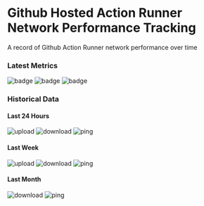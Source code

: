 # Github Hosted Action Runner Network Performance Tracking
A record of Github Action Runner network performance over time
### Latest Metrics
![badge](https://img.shields.io/badge/Upload%20Speed-2423.0%20Mb%2Fs-blue?style=flat-square&logo=appveyor) ![badge](https://img.shields.io/badge/Download%20Speed-1374.0%20Mb%2Fs-blue?style=flat-square&logo=appveyor) ![badge](https://img.shields.io/badge/Ping-12.0%20ms-blue?style=flat-square&logo=appveyor)
### Historical Data
#### Last 24 Hours 
 ![upload](https://quickchart.io/chart?c=%7B%22encoding%22%3A%22url%22%2C%22type%22%3A%22line%22%2C%22data%22%3A%7B%22labels%22%3A%5B1627575970%2C1627576950%2C1627577457%2C1627577713%2C1627578444%2C1627579718%2C1627582828%2C1627583771%2C1627584501%2C1627585242%2C1627593212%2C1627598173%2C1627599235%2C1627600317%2C1627604975%2C1627606329%2C1627607786%2C1627612460%2C1627613507%2C1627614521%2C1627619485%2C1627620568%2C1627621285%2C1627622483%2C1627626682%5D%2C%22datasets%22%3A%5B%7B%22label%22%3A%22Upload+Speed%2C+Mb%2Fs%22%2C%22data%22%3A%5B1283.0%2C2401.0%2C1828.0%2C2313.0%2C1660.0%2C1650.0%2C1710.0%2C2196.0%2C2097.0%2C2052.0%2C1329.0%2C1739.0%2C2257.0%2C1594.0%2C1713.0%2C2110.0%2C1323.0%2C2106.0%2C1657.0%2C2037.0%2C2099.0%2C1413.0%2C2196.0%2C504.0%2C2423.0%5D%7D%5D%7D%2C%22options%22%3A%7B%22scales%22%3A%7B%22xAxes%22%3A%5B%7B%22type%22%3A%22time%22%7D%5D%7D%7D%7D&w=300&h=300&bkg=%23ffffff&devicePixelRatio=1.0&f=png)
 ![download](https://quickchart.io/chart?c=%7B%22encoding%22%3A%22url%22%2C%22type%22%3A%22line%22%2C%22data%22%3A%7B%22labels%22%3A%5B1627575970%2C1627576950%2C1627577457%2C1627577713%2C1627578444%2C1627579718%2C1627582828%2C1627583771%2C1627584501%2C1627585242%2C1627593212%2C1627598173%2C1627599235%2C1627600317%2C1627604975%2C1627606329%2C1627607786%2C1627612460%2C1627613507%2C1627614521%2C1627619485%2C1627620568%2C1627621285%2C1627622483%2C1627626682%5D%2C%22datasets%22%3A%5B%7B%22label%22%3A%22Download+Speed%2C+Mb%2Fs%22%2C%22data%22%3A%5B1032.0%2C1422.0%2C1275.0%2C1272.0%2C1270.0%2C1317.0%2C1292.0%2C1349.0%2C1383.0%2C1406.0%2C667.0%2C1328.0%2C1417.0%2C1129.0%2C1344.0%2C1428.0%2C1103.0%2C1276.0%2C1339.0%2C1390.0%2C1361.0%2C1039.0%2C1242.0%2C1262.0%2C1374.0%5D%7D%5D%7D%2C%22options%22%3A%7B%22scales%22%3A%7B%22xAxes%22%3A%5B%7B%22type%22%3A%22time%22%7D%5D%7D%7D%7D&w=300&h=300&bkg=%23ffffff&devicePixelRatio=1.0&f=png)
 ![ping](https://quickchart.io/chart?c=%7B%22encoding%22%3A%22url%22%2C%22type%22%3A%22line%22%2C%22data%22%3A%7B%22labels%22%3A%5B1627575970%2C1627576950%2C1627577457%2C1627577713%2C1627578444%2C1627579718%2C1627582828%2C1627583771%2C1627584501%2C1627585242%2C1627593212%2C1627598173%2C1627599235%2C1627600317%2C1627604975%2C1627606329%2C1627607786%2C1627612460%2C1627613507%2C1627614521%2C1627619485%2C1627620568%2C1627621285%2C1627622483%2C1627626682%5D%2C%22datasets%22%3A%5B%7B%22label%22%3A%22Ping%2C+ms%22%2C%22data%22%3A%5B16.0%2C4.0%2C5.0%2C5.0%2C16.0%2C15.0%2C5.0%2C12.0%2C9.0%2C12.0%2C30.0%2C15.0%2C16.0%2C17.0%2C3.0%2C9.0%2C27.0%2C12.0%2C9.0%2C6.0%2C36.0%2C29.0%2C9.0%2C3.0%2C12.0%5D%7D%5D%7D%2C%22options%22%3A%7B%22scales%22%3A%7B%22xAxes%22%3A%5B%7B%22type%22%3A%22time%22%7D%5D%7D%7D%7D&w=300&h=300&bkg=%23ffffff&devicePixelRatio=1.0&f=png)
#### Last Week
 ![upload](https://quickchart.io/chart?c=%7B%22encoding%22%3A%22url%22%2C%22type%22%3A%22line%22%2C%22data%22%3A%7B%22labels%22%3A%5B1627575970%2C1627576950%2C1627577457%2C1627577713%2C1627578444%2C1627579718%2C1627582828%2C1627583771%2C1627584501%2C1627585242%2C1627593212%2C1627598173%2C1627599235%2C1627600317%2C1627604975%2C1627606329%2C1627607786%2C1627612460%2C1627613507%2C1627614521%2C1627619485%2C1627620568%2C1627621285%2C1627622483%2C1627626682%5D%2C%22datasets%22%3A%5B%7B%22label%22%3A%22Upload+Speed%2C+Mb%2Fs%22%2C%22data%22%3A%5B1283.0%2C2401.0%2C1828.0%2C2313.0%2C1660.0%2C1650.0%2C1710.0%2C2196.0%2C2097.0%2C2052.0%2C1329.0%2C1739.0%2C2257.0%2C1594.0%2C1713.0%2C2110.0%2C1323.0%2C2106.0%2C1657.0%2C2037.0%2C2099.0%2C1413.0%2C2196.0%2C504.0%2C2423.0%5D%7D%5D%7D%2C%22options%22%3A%7B%22scales%22%3A%7B%22xAxes%22%3A%5B%7B%22type%22%3A%22time%22%7D%5D%7D%7D%7D&w=300&h=300&bkg=%23ffffff&devicePixelRatio=1.0&f=png)
 ![download](https://quickchart.io/chart?c=%7B%22encoding%22%3A%22url%22%2C%22type%22%3A%22line%22%2C%22data%22%3A%7B%22labels%22%3A%5B1627575970%2C1627576950%2C1627577457%2C1627577713%2C1627578444%2C1627579718%2C1627582828%2C1627583771%2C1627584501%2C1627585242%2C1627593212%2C1627598173%2C1627599235%2C1627600317%2C1627604975%2C1627606329%2C1627607786%2C1627612460%2C1627613507%2C1627614521%2C1627619485%2C1627620568%2C1627621285%2C1627622483%2C1627626682%5D%2C%22datasets%22%3A%5B%7B%22label%22%3A%22Download+Speed%2C+Mb%2Fs%22%2C%22data%22%3A%5B1032.0%2C1422.0%2C1275.0%2C1272.0%2C1270.0%2C1317.0%2C1292.0%2C1349.0%2C1383.0%2C1406.0%2C667.0%2C1328.0%2C1417.0%2C1129.0%2C1344.0%2C1428.0%2C1103.0%2C1276.0%2C1339.0%2C1390.0%2C1361.0%2C1039.0%2C1242.0%2C1262.0%2C1374.0%5D%7D%5D%7D%2C%22options%22%3A%7B%22scales%22%3A%7B%22xAxes%22%3A%5B%7B%22type%22%3A%22time%22%7D%5D%7D%7D%7D&w=300&h=300&bkg=%23ffffff&devicePixelRatio=1.0&f=png)
 ![ping](https://quickchart.io/chart?c=%7B%22encoding%22%3A%22url%22%2C%22type%22%3A%22line%22%2C%22data%22%3A%7B%22labels%22%3A%5B1627575970%2C1627576950%2C1627577457%2C1627577713%2C1627578444%2C1627579718%2C1627582828%2C1627583771%2C1627584501%2C1627585242%2C1627593212%2C1627598173%2C1627599235%2C1627600317%2C1627604975%2C1627606329%2C1627607786%2C1627612460%2C1627613507%2C1627614521%2C1627619485%2C1627620568%2C1627621285%2C1627622483%2C1627626682%5D%2C%22datasets%22%3A%5B%7B%22label%22%3A%22Ping%2C+ms%22%2C%22data%22%3A%5B16.0%2C4.0%2C5.0%2C5.0%2C16.0%2C15.0%2C5.0%2C12.0%2C9.0%2C12.0%2C30.0%2C15.0%2C16.0%2C17.0%2C3.0%2C9.0%2C27.0%2C12.0%2C9.0%2C6.0%2C36.0%2C29.0%2C9.0%2C3.0%2C12.0%5D%7D%5D%7D%2C%22options%22%3A%7B%22scales%22%3A%7B%22xAxes%22%3A%5B%7B%22type%22%3A%22time%22%7D%5D%7D%7D%7D&w=300&h=300&bkg=%23ffffff&devicePixelRatio=1.0&f=png)
#### Last Month
 
 ![download](https://quickchart.io/chart?c=%7B%22encoding%22%3A%22url%22%2C%22type%22%3A%22line%22%2C%22data%22%3A%7B%22labels%22%3A%5B1627575970%2C1627576950%2C1627577457%2C1627577713%2C1627578444%2C1627579718%2C1627582828%2C1627583771%2C1627584501%2C1627585242%2C1627593212%2C1627598173%2C1627599235%2C1627600317%2C1627604975%2C1627606329%2C1627607786%2C1627612460%2C1627613507%2C1627614521%2C1627619485%2C1627620568%2C1627621285%2C1627622483%2C1627626682%5D%2C%22datasets%22%3A%5B%7B%22label%22%3A%22Download+Speed%2C+Mb%2Fs%22%2C%22data%22%3A%5B1032.0%2C1422.0%2C1275.0%2C1272.0%2C1270.0%2C1317.0%2C1292.0%2C1349.0%2C1383.0%2C1406.0%2C667.0%2C1328.0%2C1417.0%2C1129.0%2C1344.0%2C1428.0%2C1103.0%2C1276.0%2C1339.0%2C1390.0%2C1361.0%2C1039.0%2C1242.0%2C1262.0%2C1374.0%5D%7D%5D%7D%2C%22options%22%3A%7B%22scales%22%3A%7B%22xAxes%22%3A%5B%7B%22type%22%3A%22time%22%7D%5D%7D%7D%7D&w=300&h=300&bkg=%23ffffff&devicePixelRatio=1.0&f=png)
 ![ping](https://quickchart.io/chart?c=%7B%22encoding%22%3A%22url%22%2C%22type%22%3A%22line%22%2C%22data%22%3A%7B%22labels%22%3A%5B1627575970%2C1627576950%2C1627577457%2C1627577713%2C1627578444%2C1627579718%2C1627582828%2C1627583771%2C1627584501%2C1627585242%2C1627593212%2C1627598173%2C1627599235%2C1627600317%2C1627604975%2C1627606329%2C1627607786%2C1627612460%2C1627613507%2C1627614521%2C1627619485%2C1627620568%2C1627621285%2C1627622483%2C1627626682%5D%2C%22datasets%22%3A%5B%7B%22label%22%3A%22Ping%2C+ms%22%2C%22data%22%3A%5B16.0%2C4.0%2C5.0%2C5.0%2C16.0%2C15.0%2C5.0%2C12.0%2C9.0%2C12.0%2C30.0%2C15.0%2C16.0%2C17.0%2C3.0%2C9.0%2C27.0%2C12.0%2C9.0%2C6.0%2C36.0%2C29.0%2C9.0%2C3.0%2C12.0%5D%7D%5D%7D%2C%22options%22%3A%7B%22scales%22%3A%7B%22xAxes%22%3A%5B%7B%22type%22%3A%22time%22%7D%5D%7D%7D%7D&w=300&h=300&bkg=%23ffffff&devicePixelRatio=1.0&f=png)

